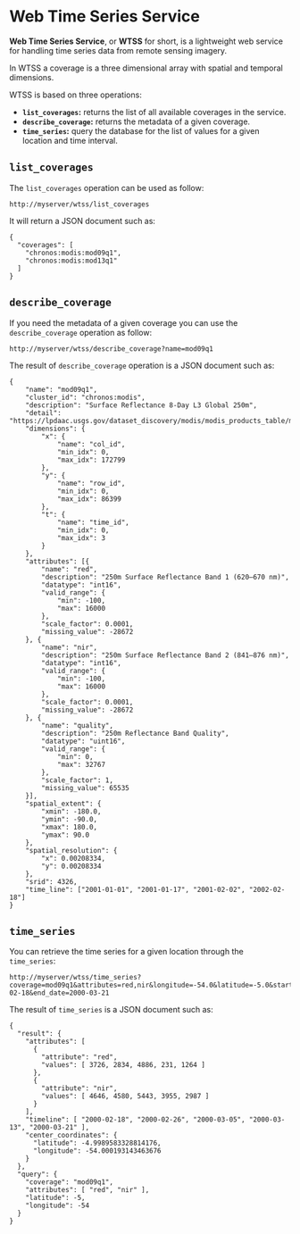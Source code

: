# Web Time Series Service

**Web Time Series Service**, or **WTSS** for short, is a lightweight web service for handling time series data from remote sensing imagery.

In WTSS a coverage is a three dimensional array with spatial and temporal dimensions.

WTSS is based on three operations:
- **```list_coverages```:** returns the list of all available coverages in the service.
- **```describe_coverage```:** returns the metadata of a given coverage.
- **```time_series```:** query the database for the list of values for a given location and time interval.


## ```list_coverages```

The ```list_coverages``` operation can be used as follow:
```
http://myserver/wtss/list_coverages
```

It will return a JSON document such as:
```
{
  "coverages": [
    "chronos:modis:mod09q1",
    "chronos:modis:mod13q1"
  ]
}
```


## ```describe_coverage```

If you need the metadata of a given coverage you can use the ```describe_coverage``` operation as follow:
```
http://myserver/wtss/describe_coverage?name=mod09q1
```

The result of ```describe_coverage``` operation is a JSON document such as:
```
{
    "name": "mod09q1",
    "cluster_id": "chronos:modis",
    "description": "Surface Reflectance 8-Day L3 Global 250m",
    "detail": "https://lpdaac.usgs.gov/dataset_discovery/modis/modis_products_table/mod09q1",
    "dimensions": {
        "x": {
            "name": "col_id",
            "min_idx": 0,
            "max_idx": 172799
        },
        "y": {
            "name": "row_id",
            "min_idx": 0,
            "max_idx": 86399
        },
        "t": {
            "name": "time_id",
            "min_idx": 0,
            "max_idx": 3
        }
    },
    "attributes": [{
        "name": "red",
        "description": "250m Surface Reflectance Band 1 (620–670 nm)",
        "datatype": "int16",
        "valid_range": {
            "min": -100,
            "max": 16000
        },
        "scale_factor": 0.0001,
        "missing_value": -28672
    }, {
        "name": "nir",
        "description": "250m Surface Reflectance Band 2 (841–876 nm)",
        "datatype": "int16",
        "valid_range": {
            "min": -100,
            "max": 16000
        },
        "scale_factor": 0.0001,
        "missing_value": -28672
    }, {
        "name": "quality",
        "description": "250m Reflectance Band Quality",
        "datatype": "uint16",
        "valid_range": {
            "min": 0,
            "max": 32767
        },
        "scale_factor": 1,
        "missing_value": 65535
    }],
    "spatial_extent": {
        "xmin": -180.0,
        "ymin": -90.0,
        "xmax": 180.0,
        "ymax": 90.0
    },
    "spatial_resolution": {
        "x": 0.00208334,
        "y": 0.00208334
    },
    "srid": 4326,
    "time_line": ["2001-01-01", "2001-01-17", "2001-02-02", "2002-02-18"]
}
```


## ```time_series```

You can retrieve the time series for a given location through the  ```time_series```:
```
http://myserver/wtss/time_series?coverage=mod09q1&attributes=red,nir&longitude=-54.0&latitude=-5.0&start_date=2000-02-18&end_date=2000-03-21
```
The result of ```time_series``` is a JSON document such as:
```
{
  "result": {
    "attributes": [
      {
        "attribute": "red",
        "values": [ 3726, 2834, 4886, 231, 1264 ]
      },
      {
        "attribute": "nir",
        "values": [ 4646, 4580, 5443, 3955, 2987 ]
      }
    ],
    "timeline": [ "2000-02-18", "2000-02-26", "2000-03-05", "2000-03-13", "2000-03-21" ],
    "center_coordinates": {
      "latitude": -4.9989583328814176,
      "longitude": -54.000193143463676
    }
  },
  "query": {
    "coverage": "mod09q1",
    "attributes": [ "red", "nir" ],
    "latitude": ​-5,
    "longitude": ​-54
  }
}
```

